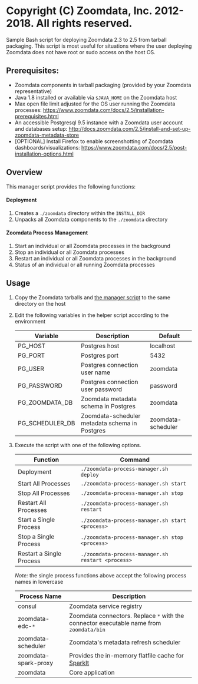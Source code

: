 # Copyright (C) Zoomdata, Inc. 2012-2018. All rights reserved.

Sample Bash script for deploying Zoomdata 2.3 to 2.5 from tarball packaging. This script is most useful for situations where the user deploying Zoomdata does not have root or sudo access on the host OS.

## Prerequisites:
* Zoomdata components in tarball packaging (provided by your Zoomdata representative)
* Java 1.8 installed or available via `$JAVA_HOME` on the Zoomdata host
* Max open file limit adjusted for the OS user running the Zoomdata processes: https://www.zoomdata.com/docs/2.5/installation-prerequisites.html
* An accessible Postgresql 9.5 instance with a Zoomdata user account and databases setup: http://docs.zoomdata.com/2.5/install-and-set-up-zoomdata-metadata-store
* [OPTIONAL] Install Firefox to enable screenshotting of Zoomdata dashboards/visualizations: https://www.zoomdata.com/docs/2.5/post-installation-options.html

## Overview
This manager script provides the following functions:

#### Deployment
1. Creates a `./zoomdata` directory within the `INSTALL_DIR`
1. Unpacks all Zoomdata components to the `./zoomdata` directory

#### Zoomdata Process Management
1. Start an individual or all Zoomdata processes in the background
1. Stop an individual or all Zoomdata processes
1. Restart an individual or all Zoomdata processes in the background
1. Status of an individual or all running Zoomdata processes

## Usage

1. Copy the Zoomdata tarballs and [the manager script](zoomdata-process-manager.sh) to the same directory on the host
1. Edit the following variables in the helper script according to the environment

    | Variable | Description | Default |
    | ------------- | ------------- | ------------- |
    | PG_HOST | Postgres host | localhost |
    | PG_PORT | Postgres port | 5432 |
    | PG_USER | Postgres connection user name | zoomdata |
    | PG_PASSWORD | Postgres connection user password | password |
    | PG_ZOOMDATA_DB | Zoomdata metadata schema in Postgres| zoomdata |
    | PG_SCHEDULER_DB | Zoomdata-scheduler metadata schema in Postgres| zoomdata-scheduler |
1. Execute the script with one of the following options.

    | Function | Command |
    | ------------- | ------------- |
    | Deployment | `./zoomdata-process-manager.sh deploy` |
    | Start All Processes | `./zoomdata-process-manager.sh start` |
    | Stop All Processes | `./zoomdata-process-manager.sh stop` |
    | Restart All Processes | `./zoomdata-process-manager.sh restart` |
    | Start a Single Process | `./zoomdata-process-manager.sh start <process>` |
    | Stop a Single Process | `./zoomdata-process-manager.sh stop <process>` |
    | Restart a Single Process | `./zoomdata-process-manager.sh restart <process>` |

    *Note:* the single process functions above accept the following process names in lowercase

    | Process Name | Description |
    | ------------- | ------------- |
    | consul | Zoomdata service registry |
    | zoomdata-edc-`*` | Zoomdata connectors. Replace `*` with the connector executable name from `zoomdata/bin` |
    | zoomdata-scheduler | Zoomdata's metadata refresh scheduler |
    | zoomdata-spark-proxy | Provides the in-memory flatfile cache for [SparkIt](https://www.zoomdata.com/docs/2.5/how-zoomdata-caches-the-data.html) |
    | zoomdata | Core application |
